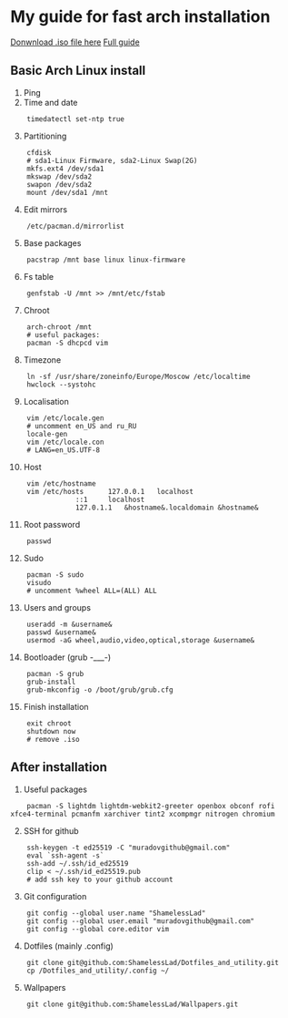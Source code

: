 # My guide for fast arch installation
[Donwnload .iso file here](https://archlinux.org/download/)
[Full guide](https://wiki.archlinux.org/index.php/Installation_guide)
## Basic Arch Linux install
1. Ping
2. Time and date
```
	timedatectl set-ntp true
```
3. Partitioning
```
	cfdisk 
	# sda1-Linux Firmware, sda2-Linux Swap(2G)
	mkfs.ext4 /dev/sda1
	mkswap /dev/sda2
	swapon /dev/sda2
	mount /dev/sda1 /mnt
```
4. Edit mirrors
```
	/etc/pacman.d/mirrorlist
```
5. Base packages
```
	pacstrap /mnt base linux linux-firmware
```
6. Fs table
```
	genfstab -U /mnt >> /mnt/etc/fstab
```
7. Chroot
```
	arch-chroot /mnt
	# useful packages:
	pacman -S dhcpcd vim
```
8. Timezone
```
	ln -sf /usr/share/zoneinfo/Europe/Moscow /etc/localtime
	hwclock --systohc
```
9. Localisation
```
	vim /etc/locale.gen 
	# uncomment en_US and ru_RU
	locale-gen
	vim /etc/locale.con 
	# LANG=en_US.UTF-8
```
10. Host
```
	vim /etc/hostname
	vim /etc/hosts		127.0.0.1	localhost
				::1		localhost
				127.0.1.1	&hostname&.localdomain &hostname&
```
11. Root password
```
	passwd
```
12. Sudo
```
	pacman -S sudo
	visudo 
	# uncomment %wheel ALL=(ALL) ALL
```
13. Users and groups
```
	useradd -m &username&
	passwd &username&
	usermod -aG wheel,audio,video,optical,storage &username&
```
14. Bootloader (grub -___-)
```
	pacman -S grub
	grub-install
	grub-mkconfig -o /boot/grub/grub.cfg
```
15. Finish installation
```
	exit chroot
	shutdown now
	# remove .iso
```


## After installation
1. Useful packages
```	
	pacman -S lightdm lightdm-webkit2-greeter openbox obconf rofi xfce4-terminal pcmanfm xarchiver tint2 xcompmgr nitrogen chromium
```
2. SSH for github
```
	ssh-keygen -t ed25519 -C "muradovgithub@gmail.com"
	eval `ssh-agent -s`
	ssh-add ~/.ssh/id_ed25519
	clip < ~/.ssh/id_ed25519.pub
	# add ssh key to your github account
```
3. Git configuration
```
	git config --global user.name "ShamelessLad"
	git config --global user.email "muradovgithub@gmail.com"
	git config --global core.editor vim
```
4. Dotfiles (mainly .config)
```
	git clone git@github.com:ShamelessLad/Dotfiles_and_utility.git
	cp /Dotfiles_and_utility/.config ~/
```
5. Wallpapers
```	
	git clone git@github.com:ShamelessLad/Wallpapers.git 
```
